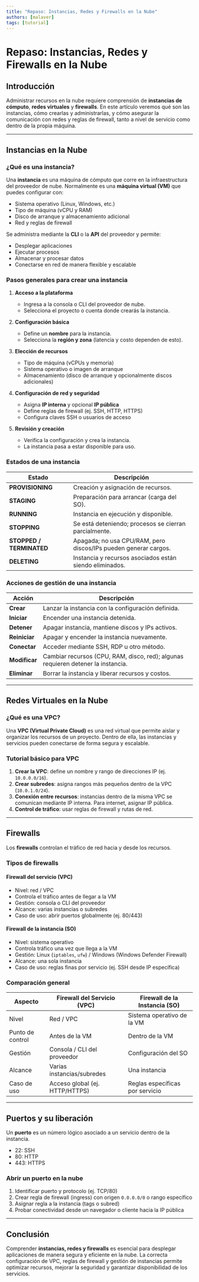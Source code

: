 ```yaml
---
title: "Repaso: Instancias, Redes y Firewalls en la Nube"
authors: [malaver]
tags: [tutorial]
---
```


<!-- truncate -->

# Repaso: Instancias, Redes y Firewalls en la Nube

## Introducción

Administrar recursos en la nube requiere comprensión de **instancias de cómputo**, **redes virtuales** y **firewalls**. En este artículo veremos qué son las instancias, cómo crearlas y administrarlas, y cómo asegurar la comunicación con redes y reglas de firewall, tanto a nivel de servicio como dentro de la propia máquina.

---

## Instancias en la Nube

### ¿Qué es una instancia?

Una **instancia** es una máquina de cómputo que corre en la infraestructura del proveedor de nube. Normalmente es una **máquina virtual (VM)** que puedes configurar con:
- Sistema operativo (Linux, Windows, etc.)
- Tipo de máquina (vCPU y RAM)
- Disco de arranque y almacenamiento adicional
- Red y reglas de firewall

Se administra mediante la **CLI** o la **API** del proveedor y permite:
- Desplegar aplicaciones
- Ejecutar procesos
- Almacenar y procesar datos
- Conectarse en red de manera flexible y escalable

### Pasos generales para crear una instancia

1. **Acceso a la plataforma**  
   - Ingresa a la consola o CLI del proveedor de nube.  
   - Selecciona el proyecto o cuenta donde crearás la instancia.

2. **Configuración básica**  
   - Define un **nombre** para la instancia.  
   - Selecciona la **región y zona** (latencia y costo dependen de esto).

3. **Elección de recursos**  
   - Tipo de máquina (vCPUs y memoria)
   - Sistema operativo o imagen de arranque
   - Almacenamiento (disco de arranque y opcionalmente discos adicionales)

4. **Configuración de red y seguridad**  
   - Asigna **IP interna** y opcional **IP pública**
   - Define reglas de firewall (ej. SSH, HTTP, HTTPS)
   - Configura claves SSH o usuarios de acceso

5. **Revisión y creación**  
   - Verifica la configuración y crea la instancia.  
   - La instancia pasa a estar disponible para uso.

### Estados de una instancia

| Estado        | Descripción                                                                 |
|---------------|-----------------------------------------------------------------------------|
| **PROVISIONING** | Creación y asignación de recursos.                                           |
| **STAGING**      | Preparación para arrancar (carga del SO).                                    |
| **RUNNING**      | Instancia en ejecución y disponible.                                         |
| **STOPPING**     | Se está deteniendo; procesos se cierran parcialmente.                        |
| **STOPPED / TERMINATED** | Apagada; no usa CPU/RAM, pero discos/IPs pueden generar cargos.        |
| **DELETING**     | Instancia y recursos asociados están siendo eliminados.                      |

### Acciones de gestión de una instancia

| Acción        | Descripción                                                                 |
|---------------|-----------------------------------------------------------------------------|
| **Crear**     | Lanzar la instancia con la configuración definida.                          |
| **Iniciar**   | Encender una instancia detenida.                                             |
| **Detener**   | Apagar instancia, mantiene discos y IPs activos.                             |
| **Reiniciar** | Apagar y encender la instancia nuevamente.                                   |
| **Conectar**  | Acceder mediante SSH, RDP u otro método.                                     |
| **Modificar** | Cambiar recursos (CPU, RAM, disco, red); algunas requieren detener la instancia. |
| **Eliminar**  | Borrar la instancia y liberar recursos y costos.                             |

---

## Redes Virtuales en la Nube

### ¿Qué es una VPC?

Una **VPC (Virtual Private Cloud)** es una red virtual que permite aislar y organizar los recursos de un proyecto. Dentro de ella, las instancias y servicios pueden conectarse de forma segura y escalable.

### Tutorial básico para VPC

1. **Crear la VPC**: define un nombre y rango de direcciones IP (ej. `10.0.0.0/16`).
2. **Crear subredes**: asigna rangos más pequeños dentro de la VPC (`10.0.1.0/24`).
3. **Conexión entre recursos**: instancias dentro de la misma VPC se comunican mediante IP interna. Para internet, asignar IP pública.
4. **Control de tráfico**: usar reglas de firewall y rutas de red.

---

## Firewalls

Los **firewalls** controlan el tráfico de red hacia y desde los recursos.

### Tipos de firewalls

#### Firewall del servicio (VPC)
- Nivel: red / VPC
- Controla el tráfico antes de llegar a la VM
- Gestión: consola o CLI del proveedor
- Alcance: varias instancias o subredes
- Caso de uso: abrir puertos globalmente (ej. 80/443)

#### Firewall de la instancia (SO)
- Nivel: sistema operativo
- Controla tráfico una vez que llega a la VM
- Gestión: Linux (`iptables`, `ufw`) / Windows (Windows Defender Firewall)
- Alcance: una sola instancia
- Caso de uso: reglas finas por servicio (ej. SSH desde IP específica)

### Comparación general

| Aspecto                  | Firewall del Servicio (VPC)                        | Firewall de la Instancia (SO)                  |
|---------------------------|---------------------------------------------------|------------------------------------------------|
| Nivel                     | Red / VPC                                        | Sistema operativo de la VM                     |
| Punto de control          | Antes de la VM                                   | Dentro de la VM                                |
| Gestión                   | Consola / CLI del proveedor                       | Configuración del SO                            |
| Alcance                   | Varias instancias/subredes                        | Una instancia                                  |
| Caso de uso               | Acceso global (ej. HTTP/HTTPS)                   | Reglas específicas por servicio               |

---

## Puertos y su liberación

Un **puerto** es un número lógico asociado a un servicio dentro de la instancia.
- 22: SSH
- 80: HTTP
- 443: HTTPS

### Abrir un puerto en la nube

1. Identificar puerto y protocolo (ej. TCP/80)
2. Crear regla de firewall (ingress) con origen `0.0.0.0/0` o rango específico
3. Asignar regla a la instancia (tags o subred)
4. Probar conectividad desde un navegador o cliente hacia la IP pública

---

## Conclusión

Comprender **instancias, redes y firewalls** es esencial para desplegar aplicaciones de manera segura y eficiente en la nube. La correcta configuración de VPC, reglas de firewall y gestión de instancias permite optimizar recursos, mejorar la seguridad y garantizar disponibilidad de los servicios.

